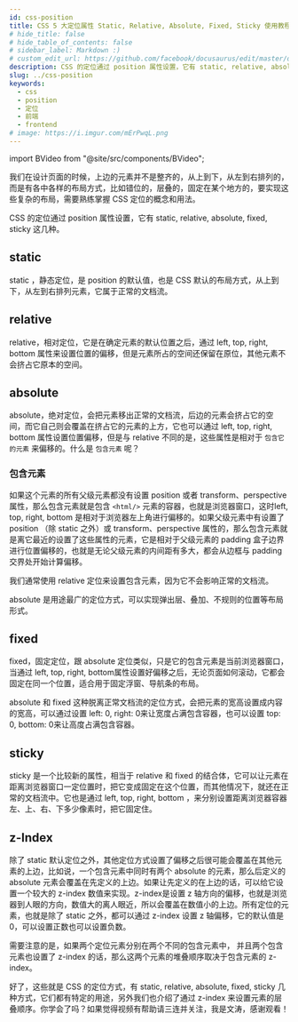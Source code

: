 ```yaml
---
id: css-position
title: CSS 5 大定位属性 Static, Relative, Absolute, Fixed, Sticky 使用教程
# hide_title: false
# hide_table_of_contents: false
# sidebar_label: Markdown :)
# custom_edit_url: https://github.com/facebook/docusaurus/edit/master/docs/api-doc-markdown.md
description: CSS 的定位通过 position 属性设置，它有 static, relative, absolute, fixed, sticky 这几种。
slug: ../css-position
keywords:
  - css
  - position
  - 定位
  - 前端
  - frontend
# image: https://i.imgur.com/mErPwqL.png
---
```


import BVideo from "@site/src/components/BVideo";

<BVideo src="//player.bilibili.com/player.html?aid=541725652&bvid=BV1ni4y1g7tc&cid=224228999&page=1" bsrc="https://www.bilibili.com/video/BV1ni4y1g7tc/"/>

我们在设计页面的时候，上边的元素并不是整齐的，从上到下，从左到右排列的，而是有各中各样的布局方式，比如错位的，层叠的，固定在某个地方的，要实现这些复杂的布局，需要熟练掌握 CSS 定位的概念和用法。

CSS 的定位通过 position 属性设置，它有 static, relative, absolute, fixed, sticky 这几种。

## static

static ，静态定位，是 position 的默认值，也是 CSS 默认的布局方式，从上到下，从左到右排列元素，它属于正常的文档流。

## relative

relative，相对定位，它是在确定元素的默认位置之后，通过 left, top, right, bottom 属性来设置位置的偏移，但是元素所占的空间还保留在原位，其他元素不会挤占它原本的空间。

## absolute

absolute，绝对定位，会把元素移出正常的文档流，后边的元素会挤占它的空间，而它自己则会覆盖在挤占它的元素的上方，它也可以通过 left, top, right, bottom 属性设置位置偏移，但是与 relative 不同的是，这些属性是相对于 `包含它的元素` 来偏移的。什么是 `包含元素` 呢？

### 包含元素

如果这个元素的所有父级元素都没有设置 position 或者 transform、perspective 属性，那么包含元素就是包含 `<html/>` 元素的容器，也就是浏览器窗口，这时left, top, right, bottom 是相对于浏览器左上角进行偏移的。如果父级元素中有设置了 position （除 static 之外）或 transform、perspective 属性的，那么包含元素就是离它最近的设置了这些属性的元素，它是相对于父级元素的 padding 盒子边界进行位置偏移的，也就是无论父级元素的内间距有多大，都会从边框与 padding 交界处开始计算偏移。



我们通常使用 relative 定位来设置包含元素，因为它不会影响正常的文档流。



absolute 是用途最广的定位方式，可以实现弹出层、叠加、不规则的位置等布局形式。

## fixed

fixed，固定定位，跟 absolute 定位类似，只是它的包含元素是当前浏览器窗口，当通过 left, top, right, bottom属性设置好偏移之后，无论页面如何滚动，它都会固定在同一个位置，适合用于固定浮窗、导航条的布局。

absolute 和 fixed 这种脱离正常文档流的定位方式，会把元素的宽高设置成内容的宽高，可以通过设置 left: 0, right: 0来让宽度占满包含容器，也可以设置 top: 0, bottom: 0来让高度占满包含容器。

## sticky

sticky 是一个比较新的属性，相当于 relative 和 fixed 的结合体，它可以让元素在距离浏览器窗口一定位置时，把它变成固定在这个位置，而其他情况下，就还在正常的文档流中。它也是通过 left, top, right, bottom ，来分别设置距离浏览器容器左、上、右、下多少像素时，把它固定住。

## z-Index

除了 static 默认定位之外，其他定位方式设置了偏移之后很可能会覆盖在其他元素的上边，比如说，一个包含元素中同时有两个 absolute 的元素，那么后定义的 absolute 元素会覆盖在先定义的上边。如果让先定义的在上边的话，可以给它设置一个较大的 z-index 数值来实现。z-index是设置 z 轴方向的偏移，也就是浏览器到人眼的方向，数值大的离人眼近，所以会覆盖在数值小的上边。所有定位的元素，也就是除了 static 之外，都可以通过 z-index 设置 z 轴偏移，它的默认值是0，可以设置正数也可以设置负数。

需要注意的是，如果两个定位元素分别在两个不同的包含元素中， 并且两个包含元素也设置了 z-index 的话，那么这两个元素的堆叠顺序取决于包含元素的 z-index。



好了，这些就是 CSS 的定位方式，有 static, relative, absolute, fixed, sticky 几种方式，它们都有特定的用途，另外我们也介绍了通过 z-index 来设置元素的层叠顺序。你学会了吗？如果觉得视频有帮助请三连并关注，我是文涛，感谢观看！